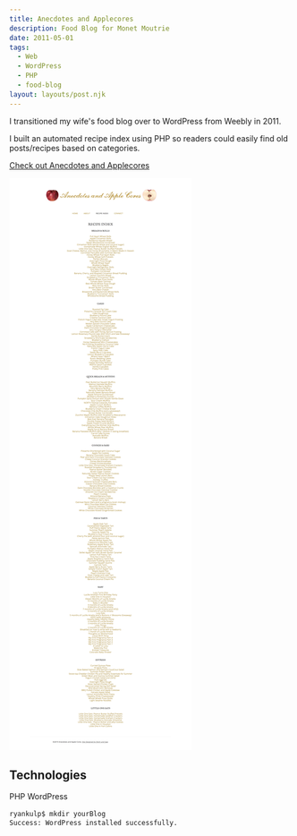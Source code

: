 ```yaml
---
title: Anecdotes and Applecores
description: Food Blog for Monet Moutrie
date: 2011-05-01
tags:
  - Web
  - WordPress
  - PHP
  - food-blog
layout: layouts/post.njk
---
```

I transitioned my wife's food blog over to WordPress from Weebly in 2011.

I built an automated recipe index using PHP so readers could easily find old posts/recipes based on categories.

[Check out Anecdotes and Applecores](http://anecdotesandapples.com)

![Recipe Index](/img/recipe.png)

## Technologies

PHP WordPress

``` text/2-3
ryankulp$ mkdir yourBlog
Success: WordPress installed successfully.
```
